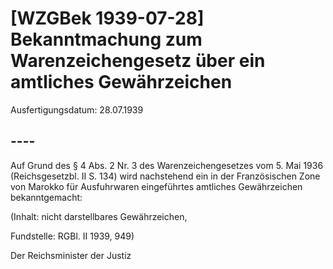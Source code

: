 # [WZGBek 1939-07-28] Bekanntmachung zum Warenzeichengesetz über ein amtliches Gewährzeichen

Ausfertigungsdatum: 28.07.1939

 

## ----

Auf Grund des § 4 Abs. 2 Nr. 3 des Warenzeichengesetzes vom 5. Mai 1936 (Reichsgesetzbl. II S. 134) wird nachstehend ein in der Französischen Zone von Marokko für Ausfuhrwaren eingeführtes amtliches Gewährzeichen bekanntgemacht:  
  

(Inhalt: nicht darstellbares Gewährzeichen,

  

Fundstelle: RGBl. II 1939, 949)

  
  
Der Reichsminister der Justiz
